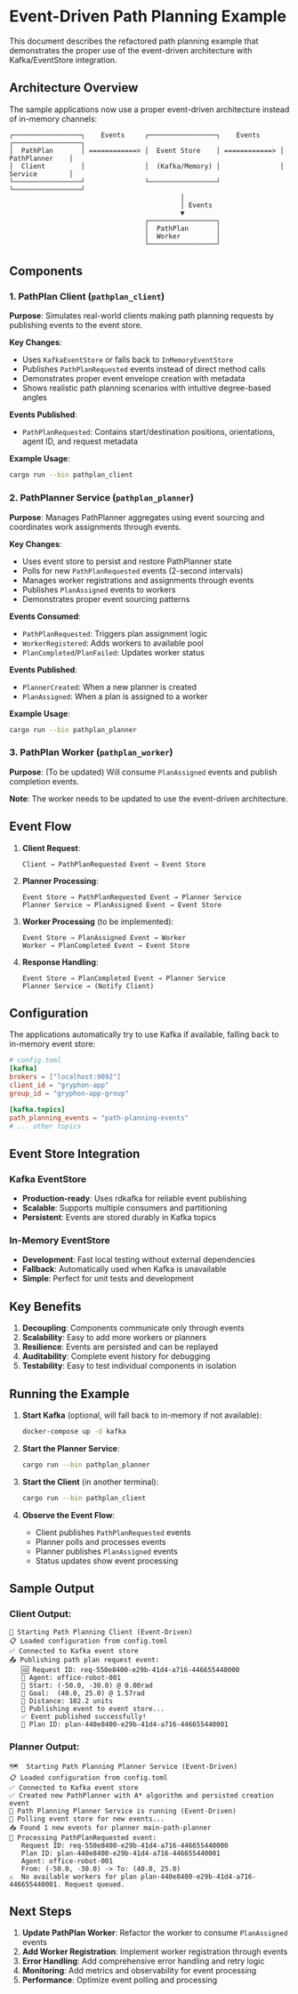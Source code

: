 # Event-Driven Path Planning Example

This document describes the refactored path planning example that demonstrates the proper use of the event-driven architecture with Kafka/EventStore integration.

## Architecture Overview

The sample applications now use a proper event-driven architecture instead of in-memory channels:

```
┌─────────────────┐    Events     ┌─────────────────┐    Events     ┌─────────────────┐
│  PathPlan       │ ============> │  Event Store    │ ============> │  PathPlanner    │
│  Client         │               │  (Kafka/Memory) │               │  Service        │
└─────────────────┘               └─────────────────┘               └─────────────────┘
                                           │
                                           │ Events
                                           ▼
                                  ┌─────────────────┐
                                  │  PathPlan       │
                                  │  Worker         │
                                  └─────────────────┘
```

## Components

### 1. PathPlan Client (`pathplan_client`)

**Purpose**: Simulates real-world clients making path planning requests by publishing events to the event store.

**Key Changes**:
- Uses `KafkaEventStore` or falls back to `InMemoryEventStore`
- Publishes `PathPlanRequested` events instead of direct method calls
- Demonstrates proper event envelope creation with metadata
- Shows realistic path planning scenarios with intuitive degree-based angles

**Events Published**:
- `PathPlanRequested`: Contains start/destination positions, orientations, agent ID, and request metadata

**Example Usage**:
```bash
cargo run --bin pathplan_client
```

### 2. PathPlanner Service (`pathplan_planner`)

**Purpose**: Manages PathPlanner aggregates using event sourcing and coordinates work assignments through events.

**Key Changes**:
- Uses event store to persist and restore PathPlanner state
- Polls for new `PathPlanRequested` events (2-second intervals)
- Manages worker registrations and assignments through events
- Publishes `PlanAssigned` events to workers
- Demonstrates proper event sourcing patterns

**Events Consumed**:
- `PathPlanRequested`: Triggers plan assignment logic
- `WorkerRegistered`: Adds workers to available pool
- `PlanCompleted`/`PlanFailed`: Updates worker status

**Events Published**:
- `PlannerCreated`: When a new planner is created
- `PlanAssigned`: When a plan is assigned to a worker

**Example Usage**:
```bash
cargo run --bin pathplan_planner
```

### 3. PathPlan Worker (`pathplan_worker`)

**Purpose**: (To be updated) Will consume `PlanAssigned` events and publish completion events.

**Note**: The worker needs to be updated to use the event-driven architecture.

## Event Flow

1. **Client Request**:
   ```
   Client → PathPlanRequested Event → Event Store
   ```

2. **Planner Processing**:
   ```
   Event Store → PathPlanRequested Event → Planner Service
   Planner Service → PlanAssigned Event → Event Store
   ```

3. **Worker Processing** (to be implemented):
   ```
   Event Store → PlanAssigned Event → Worker
   Worker → PlanCompleted Event → Event Store
   ```

4. **Response Handling**:
   ```
   Event Store → PlanCompleted Event → Planner Service
   Planner Service → (Notify Client)
   ```

## Configuration

The applications automatically try to use Kafka if available, falling back to in-memory event store:

```toml
# config.toml
[kafka]
brokers = ["localhost:9092"]
client_id = "gryphon-app"
group_id = "gryphon-app-group"

[kafka.topics]
path_planning_events = "path-planning-events"
# ... other topics
```

## Event Store Integration

### Kafka EventStore
- **Production-ready**: Uses rdkafka for reliable event publishing
- **Scalable**: Supports multiple consumers and partitioning
- **Persistent**: Events are stored durably in Kafka topics

### In-Memory EventStore
- **Development**: Fast local testing without external dependencies
- **Fallback**: Automatically used when Kafka is unavailable
- **Simple**: Perfect for unit tests and development

## Key Benefits

1. **Decoupling**: Components communicate only through events
2. **Scalability**: Easy to add more workers or planners
3. **Resilience**: Events are persisted and can be replayed
4. **Auditability**: Complete event history for debugging
5. **Testability**: Easy to test individual components in isolation

## Running the Example

1. **Start Kafka** (optional, will fall back to in-memory if not available):
   ```bash
   docker-compose up -d kafka
   ```

2. **Start the Planner Service**:
   ```bash
   cargo run --bin pathplan_planner
   ```

3. **Start the Client** (in another terminal):
   ```bash
   cargo run --bin pathplan_client
   ```

4. **Observe the Event Flow**:
   - Client publishes `PathPlanRequested` events
   - Planner polls and processes events
   - Planner publishes `PlanAssigned` events
   - Status updates show event processing

## Sample Output

### Client Output:
```
🚀 Starting Path Planning Client (Event-Driven)
📋 Loaded configuration from config.toml
✅ Connected to Kafka event store
📤 Publishing path plan request event:
   🆔 Request ID: req-550e8400-e29b-41d4-a716-446655440000
   🤖 Agent: office-robot-001
   📍 Start: (-50.0, -30.0) @ 0.00rad
   🎯 Goal:  (40.0, 25.0) @ 1.57rad
   📏 Distance: 102.2 units
   📡 Publishing event to event store...
   ✅ Event published successfully!
   🎯 Plan ID: plan-440e8400-e29b-41d4-a716-446655440001
```

### Planner Output:
```
🗺️  Starting Path Planning Planner Service (Event-Driven)
📋 Loaded configuration from config.toml
✅ Connected to Kafka event store
✅ Created new PathPlanner with A* algorithm and persisted creation event
🚀 Path Planning Planner Service is running (Event-Driven)
📡 Polling event store for new events...
📥 Found 1 new events for planner main-path-planner
🎯 Processing PathPlanRequested event:
   Request ID: req-550e8400-e29b-41d4-a716-446655440000
   Plan ID: plan-440e8400-e29b-41d4-a716-446655440001
   Agent: office-robot-001
   From: (-50.0, -30.0) -> To: (40.0, 25.0)
⚠️  No available workers for plan plan-440e8400-e29b-41d4-a716-446655440001. Request queued.
```

## Next Steps

1. **Update PathPlan Worker**: Refactor the worker to consume `PlanAssigned` events
2. **Add Worker Registration**: Implement worker registration through events
3. **Error Handling**: Add comprehensive error handling and retry logic
4. **Monitoring**: Add metrics and observability for event processing
5. **Performance**: Optimize event polling and processing
